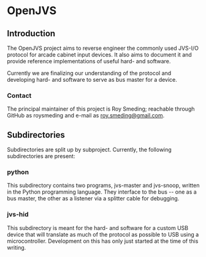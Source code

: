 # OpenJVS #
## Introduction ##
The OpenJVS project aims to reverse engineer the commonly used JVS-I/O
protocol for arcade cabinet input devices. It also aims to document
it and provide reference implementations of useful hard- and software.

Currently we are finalizing our understanding of the protocol and developing
hard- and software to serve as bus master for a device.

### Contact ###
The principal maintainer of this project is Roy Smeding; reachable through GitHub as roysmeding and e-mail as roy.smeding@gmail.com.

## Subdirectories ##
Subdirectories are split up by subproject. Currently, the following
subdirectories are present:

### python ###
This subdirectory contains two programs, jvs-master and jvs-snoop, written in the Python programming language. They interface to the bus -- one as a bus master, the other as a listener via a splitter cable for debugging.

### jvs-hid ###
This subdirectory is meant for the hard- and software for a custom USB device
that will translate as much of the protocol as possible to USB using a
microcontroller. Development on this has only just started at the time of
this writing.
